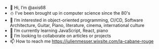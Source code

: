 - 👋 Hi, I’m @axis68
- ⛄️ I've been brought up in computer science since the 80's
- 👀 I’m interested in object-oriented programming, CI/CD, Software Architecture, Guitar, Piano, literature, cinema, international culture
- 🌱 I’m currently learning JavaScript, React, piano
- 💞️ I’m looking to collaborate on articles or projects
- 📫 How to reach me https://julienmesser.wixsite.com/la-cabane-rouge
